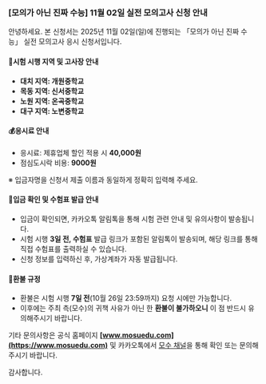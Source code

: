 ### [모의가 아닌 진짜 수능] 11월 02일 실전 모의고사 신청 안내

안녕하세요. 본 신청서는 2025년 11월 02일(일)에 진행되는 「모의가 아닌 진짜 수능」 실전 모의고사 응시 신청서입니다.

#### 📍시험 시행 지역 및 고사장 안내

-   **대치 지역: 개원중학교**
-   **목동 지역: 신서중학교**
-   **노원 지역: 온곡중학교**
-   **대구 지역: 노변중학교**

#### 💰응시료 안내

-   응시료: 제휴업체 할인 적용 시 **40,000원**
-   점심도시락 비용: **9000원**

※ 입금자명을 신청서 제출 이름과 동일하게 정확히 입력해 주세요.

#### 📩입금 확인 및 수험표 발급 안내

-   입금이 확인되면, 카카오톡 알림톡을 통해 시험 관련 안내 및 유의사항이 발송됩니다.
-   시험 시행 **3일 전, 수험표** 발급 링크가 포함된 알림톡이 발송되며, 해당 링크를 통해 직접 수험표를 출력하실 수 있습니다.
-   신청 정보를 입력하신 후, 가상계좌가 자동 발급됩니다.

#### 🔁환불 규정

-   환불은 시험 시행 **7일 전**(10월 26일 23:59까지) 요청 시에만 가능합니다.
-   이후에는 주최 측(모수)의 귀책 사유가 아닌 한 **환불이 불가하오니** 이 점 반드시 유의해주시기 바랍니다.

기타 문의사항은 공식 홈페이지 **[www.mosuedu.com](https://www.mosuedu.com)** 및 카카오톡에서 [모수 채널](https://pf.kakao.com/_xhHxjxin)을 통해 확인 또는 문의해 주시기 바랍니다.

감사합니다.
